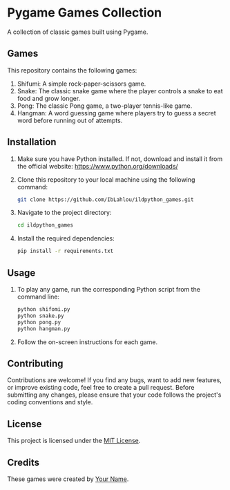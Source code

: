 
# Pygame Games Collection

A collection of classic games built using Pygame.

## Games

This repository contains the following games:

1. Shifumi: A simple rock-paper-scissors game.
2. Snake: The classic snake game where the player controls a snake to eat food and grow longer.
3. Pong: The classic Pong game, a two-player tennis-like game.
4. Hangman: A word guessing game where players try to guess a secret word before running out of attempts.

## Installation

1. Make sure you have Python installed. If not, download and install it from the official website: https://www.python.org/downloads/
2. Clone this repository to your local machine using the following command:

   ```bash
   git clone https://github.com/IbLahlou/ildpython_games.git
   ```

3. Navigate to the project directory:

   ```bash
   cd ildpython_games
   ```

4. Install the required dependencies:

   ```bash
   pip install -r requirements.txt
   ```

## Usage

1. To play any game, run the corresponding Python script from the command line:

   ```bash
   python shifomi.py
   python snake.py
   python pong.py
   python hangman.py
   ```

2. Follow the on-screen instructions for each game.

## Contributing

Contributions are welcome! If you find any bugs, want to add new features, or improve existing code, feel free to create a pull request. Before submitting any changes, please ensure that your code follows the project's coding conventions and style.

## License

This project is licensed under the [MIT License](LICENSE).

## Credits

These games were created by [Your Name](https://github.com/IbLahlou).



